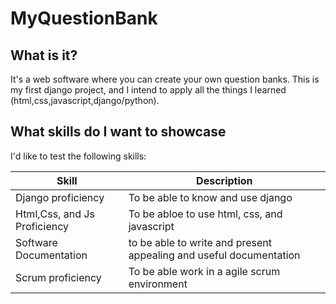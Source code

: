 # MyQuestionBank

## What is it?
It's a web software where you can create your own question banks. This is my first django project, and I intend to apply all the things I learned (html,css,javascript,django/python).

## What skills do I want to showcase
I'd like to test the following skills:

Skill | Description
----------|----------
Django proficiency | To be able to know and use django 
Html,Css, and Js Proficiency | To be abloe to use html, css, and javascript
Software Documentation | to be able to write and present appealing and useful documentation
Scrum proficiency | To be able work in a agile scrum environment
